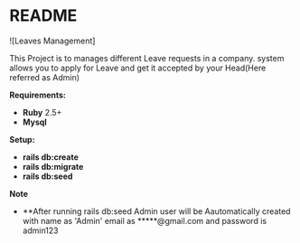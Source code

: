 # README

![Leaves Management]

This Project is to manages different Leave requests in a company. system allows you to apply for Leave and get it accepted by your Head(Here referred as Admin)

 
 **Requirements:**
- **Ruby** 2.5+
- **Mysql**

 **Setup:**
- **rails db:create**
- **rails db:migrate**
- **rails db:seed** 

 **Note**
- **After running rails db:seed Admin user will be Aautomatically created with name as 'Admin' email as *****@gmail.com and password is admin123
